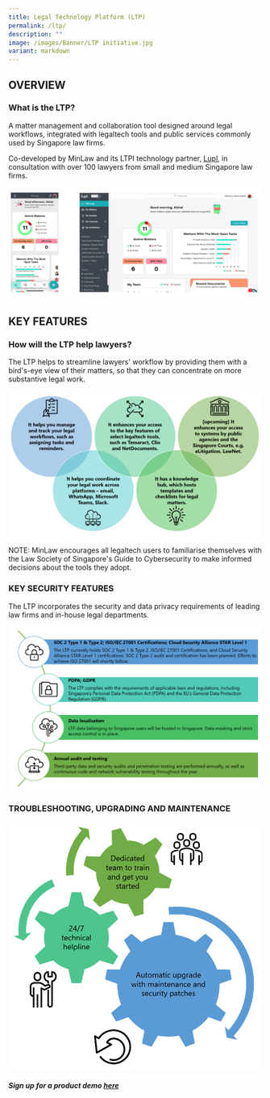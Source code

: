 ```yaml
---
title: Legal Technology Platform (LTP)
permalink: /ltp/
description: ""
image: /images/Banner/LTP initiative.jpg
variant: markdown
---
```

## OVERVIEW

### What is the LTP?

A matter management and collaboration tool designed around legal workflows, integrated with legaltech tools and public services commonly used by Singapore law firms.

Co-developed by MinLaw and its LTPI technology partner, [Lupl](https://sg.lupl.com), in consultation with over 100 lawyers from small and medium Singapore law firms.

![LTP dashboard](/images/LTP%20folder/2%20dashboard.png)

## KEY FEATURES

### How will the LTP help lawyers?

The LTP helps to streamline lawyers' workflow by providing them with a bird's-eye view of their matters, so that they can concentrate on more substantive legal work.

![LTP key features](/images/LTP%20folder/3%20key%20features.png)

NOTE: MinLaw encourages all legaltech users to familiarise themselves with the Law Society of Singapore's Guide to Cybersecurity to make informed decisions about the tools they adopt.

### KEY SECURITY FEATURES

The LTP incorporates the security and data privacy requirements of leading law firms and in-house legal departments.

![LTP key security features](/images/LTP%20folder/4_key_security_features_2.png)

### TROUBLESHOOTING, UPGRADING AND MAINTENANCE

![LTP support](/images/LTP%20folder/5%20troubleshooting.png)

##### Sign up for a product demo [here](https://sg.lupl.com/demo)